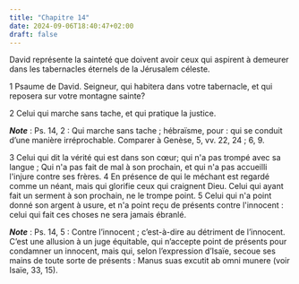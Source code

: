 ```yaml
---
title: "Chapitre 14"
date: 2024-09-06T18:40:47+02:00
draft: false
---
```



David représente la sainteté que doivent avoir ceux qui aspirent à demeurer dans les tabernacles éternels de la Jérusalem céleste.


1 Psaume de David. Seigneur, qui habitera dans votre tabernacle, et qui reposera sur votre montagne sainte?


2 Celui qui marche sans tache, et qui pratique la justice.

***Note*** :  Ps. 14, 2 : Qui marche sans tache ; hébraïsme, pour : qui se conduit d’une manière irréprochable. Comparer à Genèse, 5, vv. 22, 24 ; 6, 9.

3 Celui qui dit la vérité qui est dans son cœur; qui n'a pas trompé avec sa langue ; Qui n'a pas fait de mal à son prochain, et qui n'a pas accueilli l'injure contre ses frères. 4 En présence de qui le méchant est regardé comme un néant, mais qui glorifie ceux qui craignent Dieu. Celui qui ayant fait un serment à son prochain, ne le trompe point. 5 Celui qui n'a point donné son argent à usure, et n'a point reçu de présents contre l'innocent : celui qui fait ces choses ne sera jamais ébranlé.

***Note*** :  Ps. 14, 5 : Contre l’innocent ; c’est-à-dire au détriment de l’innocent. C’est une allusion à un juge équitable, qui n’accepte point de présents pour condamner un innocent, mais qui, selon l’expression d’Isaïe, secoue ses mains de toute sorte de présents : Manus suas excutit ab omni munere (voir Isaïe, 33, 15).

